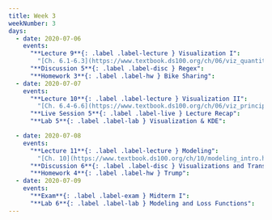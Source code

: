 ```yaml
---
title: Week 3
weekNumber: 3
days:
  - date: 2020-07-06
    events:
      "**Lecture 9**{: .label .label-lecture } Visualization I":
        "[Ch. 6.1-6.3](https://www.textbook.ds100.org/ch/06/viz_quantitative.html)"
      "**Discussion 5**{: .label .label-disc } Regex":
      "**Homework 3**{: .label .label-hw } Bike Sharing":
  - date: 2020-07-07
    events:
      "**Lecture 10**{: .label .label-lecture } Visualization II":
        "[Ch. 6.4-6.6](https://www.textbook.ds100.org/ch/06/viz_principles.html)"
      "**Live Session 5**{: .label .label-live } Lecture Recap":
      "**Lab 5**{: .label .label-lab } Visualization & KDE":

  - date: 2020-07-08
    events:
      "**Lecture 11**{: .label .label-lecture } Modeling":
        "[Ch. 10](https://www.textbook.ds100.org/ch/10/modeling_intro.html)"
      "**Discussion 6**{: .label .label-disc } Visualizations and Transformations":
      "**Homework 4**{: .label .label-hw } Trump":
  - date: 2020-07-09
    events:
      "**Exam**{: .label .label-exam } Midterm I":
      "**Lab 6**{: .label .label-lab } Modeling and Loss Functions":
---
```

